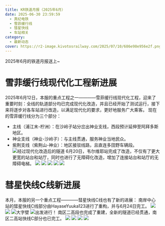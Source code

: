 ```yaml
---
title: KR铁道月报（2025年6月）
date: 2025-06-30 23:59:59
  - 真纪电铁
  - 雪菲缓行线
  - 彗星快线
  - 车站相关
category:
  - 最新动态
cover: https://r2-image.kivotosrailway.com/2025/07/10/686e98e956e2f.png
---
```

2025年6月的铁道月报送上~

# 雪菲缓行线现代化工程新进展
2025年6月12日，本服的重点工程之一————雪菲缓行线现代化工程，迎来了重要时刻：全线的轨道部分均已完成现代化改造，并且已经开始了测试运行，接下来将逐步对各车站进行改造，以满足现代化的要求，更好地服务广大乘客。
现在的雪菲缓行线分为三个部分：
* 主线（浦江末-柠洲）：在沙岭子站分岔出神业支线，西段预计延伸至阿拜多斯地区。
* 神业支线（神业-沙岭子）：与主线贯通，服务神业当地民众。
* 紫荆支线（紫荆山-神业）：地区接驳线路，且直连多田野车辆段。
![经过现代化改造后的隧道](https://r2-image.kivotosrailway.com/2025/07/08/686d3f25112a6.png)
6月20日，韦尔维耶站完成了改造，不仅有了更大更宽的站台和站厅，同时也进行了无障碍化改造，增加了连接站台和站厅的无障碍电梯。
![](https://r2-image.kivotosrailway.com/2025/07/08/686d24bbc4f54.png)
![](https://r2-image.kivotosrailway.com/2025/07/08/686d25150ef91.png)
![](https://r2-image.kivotosrailway.com/2025/07/08/686d24d47f7b4.png)
![](https://r2-image.kivotosrailway.com/2025/07/08/686d24d9e30f2.png)
![](https://r2-image.kivotosrailway.com/2025/07/08/686d24e273a5f.png)

# 彗星快线C线新进展
本月，本服的另一个重点工程————彗星快线C线也有了新的进展：
南岸中心站的彗星快线C线部分由HayaseYuuka123进行了重构，并与6月24日完工。
![](https://r2-image.kivotosrailway.com/2025/07/10/686e99199ea06.png)
![](https://r2-image.kivotosrailway.com/2025/07/10/686e9b358cdb6.png)
![大字壁](https://r2-image.kivotosrailway.com/2025/07/10/686e991fd579e.png)
![出发进行！](https://r2-image.kivotosrailway.com/2025/07/10/686e9926450b7.png)
南区二高段也完成了重建，全新的隧道已经贯通，南区二高站快线C部分也已完工。
![](https://r2-image.kivotosrailway.com/2025/07/10/686e9c5cefe3d.png)
![](https://r2-image.kivotosrailway.com/2025/07/10/686e9c6699f3d.png)
![](https://r2-image.kivotosrailway.com/2025/07/10/686e9c6c64eaf.png)
![](https://r2-image.kivotosrailway.com/2025/07/10/686e9c7153c7a.png)